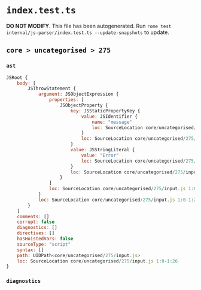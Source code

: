 # `index.test.ts`

**DO NOT MODIFY**. This file has been autogenerated. Run `rome test internal/js-parser/index.test.ts --update-snapshots` to update.

## `core > uncategorised > 275`

### `ast`

```javascript
JSRoot {
	body: [
		JSThrowStatement {
			argument: JSObjectExpression {
				properties: [
					JSObjectProperty {
						key: JSStaticPropertyKey {
							value: JSIdentifier {
								name: "message"
								loc: SourceLocation core/uncategorised/275/input.js 1:8-1:15 (message)
							}
							loc: SourceLocation core/uncategorised/275/input.js 1:8-1:15
						}
						value: JSStringLiteral {
							value: "Error"
							loc: SourceLocation core/uncategorised/275/input.js 1:17-1:24
						}
						loc: SourceLocation core/uncategorised/275/input.js 1:8-1:24
					}
				]
				loc: SourceLocation core/uncategorised/275/input.js 1:6-1:26
			}
			loc: SourceLocation core/uncategorised/275/input.js 1:0-1:26
		}
	]
	comments: []
	corrupt: false
	diagnostics: []
	directives: []
	hasHoistedVars: false
	sourceType: "script"
	syntax: []
	path: UIDPath<core/uncategorised/275/input.js>
	loc: SourceLocation core/uncategorised/275/input.js 1:0-1:26
}
```

### `diagnostics`

```

```
